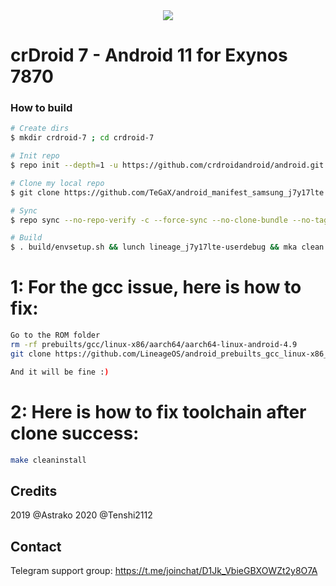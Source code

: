 <div style="text-align:center"><img src="https://img.xda-cdn.com/c0mIjR8lsiHM7l4KXowPzoLHRUE=/https%3A%2F%2Fimg.xda-cdn.com%2FnUBKZfMRYCotfvNioAnDwWlUuak%3D%2Fhttp%253A%252F%252Fi.imgur.com%252FBE3pE0l.png" /></div>

# crDroid 7 - Android 11 for Exynos 7870

### How to build ###

```bash
# Create dirs
$ mkdir crdroid-7 ; cd crdroid-7

# Init repo
$ repo init --depth=1 -u https://github.com/crdroidandroid/android.git -b 11.0

# Clone my local repo
$ git clone https://github.com/TeGaX/android_manifest_samsung_j7y17lte.git -b crdroid-7 .repo/local_manifests

# Sync
$ repo sync --no-repo-verify -c --force-sync --no-clone-bundle --no-tags --optimized-fetch --prune -j`nproc`

# Build
$ . build/envsetup.sh && lunch lineage_j7y17lte-userdebug && mka clean && mka bacon -j$(nproc --all)
```

# 1: For the gcc issue, here is how to fix:
```bash
Go to the ROM folder
rm -rf prebuilts/gcc/linux-x86/aarch64/aarch64-linux-android-4.9
git clone https://github.com/LineageOS/android_prebuilts_gcc_linux-x86_aarch64_aarch64-linux-android-4.9 prebuilts/gcc/linux-x86/aarch64/aarch64-linux-android-4.9

And it will be fine :)
```

# 2: Here is how to fix toolchain after clone success:
```bash
make cleaninstall
```

## Credits
2019 @Astrako
2020 @Tenshi2112

## Contact
Telegram support group: https://t.me/joinchat/D1Jk_VbieGBXOWZt2y8O7A
